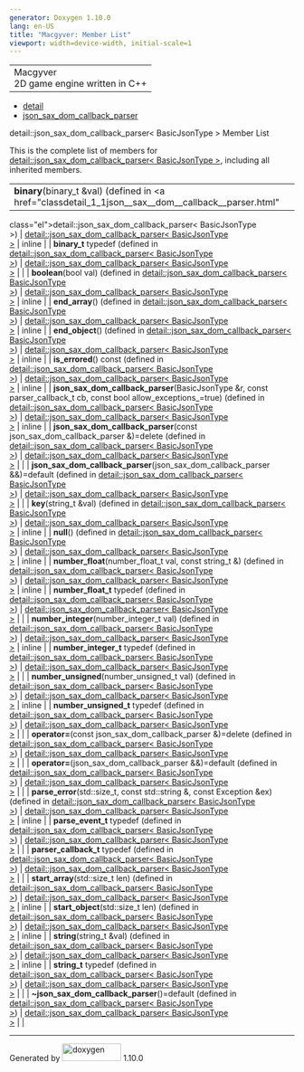 ```yaml
---
generator: Doxygen 1.10.0
lang: en-US
title: "Macgyver: Member List"
viewport: width=device-width, initial-scale=1
---
```


<div id="top">

<div id="titlearea">

<table data-cellspacing="0" data-cellpadding="0">
<colgroup>
<col style="width: 100%" />
</colgroup>
<tbody>
<tr id="projectrow" class="odd">
<td id="projectalign"><div id="projectname">
Macgyver
</div>
<div id="projectbrief">
2D game engine written in C++
</div></td>
</tr>
</tbody>
</table>

</div>

<div id="main-nav">

</div>

<div id="nav-path" class="navpath">

- <a href="namespacedetail.html" class="el">detail</a>
- <a href="classdetail_1_1json__sax__dom__callback__parser.html"
  class="el">json_sax_dom_callback_parser</a>

</div>

</div>

<div class="header">

<div class="headertitle">

<div class="title">

detail::json_sax_dom_callback_parser\< BasicJsonType \> Member List

</div>

</div>

</div>

<div class="contents">

This is the complete list of members for
<a href="classdetail_1_1json__sax__dom__callback__parser.html"
class="el">detail::json_sax_dom_callback_parser&lt; BasicJsonType
&gt;</a>, including all inherited members.

|                                                                                                                                                                                               |                                                                   |                                    |
|-----------------------------------------------------------------------------------------------------------------------------------------------------------------------------------------------|-------------------------------------------------------------------|------------------------------------|
| **binary**(binary_t &val) (defined in <a href="classdetail_1_1json__sax__dom__callback__parser.html"                                                                                          
 class="el">detail::json_sax_dom_callback_parser&lt; BasicJsonType                                                                                                                              
 &gt;</a>)                                                                                                                                                                                      | <a href="classdetail_1_1json__sax__dom__callback__parser.html"    
                                                                                                                                                                                                 class="el">detail::json_sax_dom_callback_parser&lt; BasicJsonType  
                                                                                                                                                                                                 &gt;</a>                                                           | <span class="mlabel">inline</span> |
| **binary_t** typedef (defined in <a href="classdetail_1_1json__sax__dom__callback__parser.html"                                                                                               
 class="el">detail::json_sax_dom_callback_parser&lt; BasicJsonType                                                                                                                              
 &gt;</a>)                                                                                                                                                                                      | <a href="classdetail_1_1json__sax__dom__callback__parser.html"    
                                                                                                                                                                                                 class="el">detail::json_sax_dom_callback_parser&lt; BasicJsonType  
                                                                                                                                                                                                 &gt;</a>                                                           |                                    |
| **boolean**(bool val) (defined in <a href="classdetail_1_1json__sax__dom__callback__parser.html"                                                                                              
 class="el">detail::json_sax_dom_callback_parser&lt; BasicJsonType                                                                                                                              
 &gt;</a>)                                                                                                                                                                                      | <a href="classdetail_1_1json__sax__dom__callback__parser.html"    
                                                                                                                                                                                                 class="el">detail::json_sax_dom_callback_parser&lt; BasicJsonType  
                                                                                                                                                                                                 &gt;</a>                                                           | <span class="mlabel">inline</span> |
| **end_array**() (defined in <a href="classdetail_1_1json__sax__dom__callback__parser.html"                                                                                                    
 class="el">detail::json_sax_dom_callback_parser&lt; BasicJsonType                                                                                                                              
 &gt;</a>)                                                                                                                                                                                      | <a href="classdetail_1_1json__sax__dom__callback__parser.html"    
                                                                                                                                                                                                 class="el">detail::json_sax_dom_callback_parser&lt; BasicJsonType  
                                                                                                                                                                                                 &gt;</a>                                                           | <span class="mlabel">inline</span> |
| **end_object**() (defined in <a href="classdetail_1_1json__sax__dom__callback__parser.html"                                                                                                   
 class="el">detail::json_sax_dom_callback_parser&lt; BasicJsonType                                                                                                                              
 &gt;</a>)                                                                                                                                                                                      | <a href="classdetail_1_1json__sax__dom__callback__parser.html"    
                                                                                                                                                                                                 class="el">detail::json_sax_dom_callback_parser&lt; BasicJsonType  
                                                                                                                                                                                                 &gt;</a>                                                           | <span class="mlabel">inline</span> |
| **is_errored**() const (defined in <a href="classdetail_1_1json__sax__dom__callback__parser.html"                                                                                             
 class="el">detail::json_sax_dom_callback_parser&lt; BasicJsonType                                                                                                                              
 &gt;</a>)                                                                                                                                                                                      | <a href="classdetail_1_1json__sax__dom__callback__parser.html"    
                                                                                                                                                                                                 class="el">detail::json_sax_dom_callback_parser&lt; BasicJsonType  
                                                                                                                                                                                                 &gt;</a>                                                           | <span class="mlabel">inline</span> |
| **json_sax_dom_callback_parser**(BasicJsonType &r, const parser_callback_t cb, const bool allow_exceptions\_=true) (defined in <a href="classdetail_1_1json__sax__dom__callback__parser.html" 
 class="el">detail::json_sax_dom_callback_parser&lt; BasicJsonType                                                                                                                              
 &gt;</a>)                                                                                                                                                                                      | <a href="classdetail_1_1json__sax__dom__callback__parser.html"    
                                                                                                                                                                                                 class="el">detail::json_sax_dom_callback_parser&lt; BasicJsonType  
                                                                                                                                                                                                 &gt;</a>                                                           | <span class="mlabel">inline</span> |
| **json_sax_dom_callback_parser**(const json_sax_dom_callback_parser &)=delete (defined in <a href="classdetail_1_1json__sax__dom__callback__parser.html"                                      
 class="el">detail::json_sax_dom_callback_parser&lt; BasicJsonType                                                                                                                              
 &gt;</a>)                                                                                                                                                                                      | <a href="classdetail_1_1json__sax__dom__callback__parser.html"    
                                                                                                                                                                                                 class="el">detail::json_sax_dom_callback_parser&lt; BasicJsonType  
                                                                                                                                                                                                 &gt;</a>                                                           |                                    |
| **json_sax_dom_callback_parser**(json_sax_dom_callback_parser &&)=default (defined in <a href="classdetail_1_1json__sax__dom__callback__parser.html"                                          
 class="el">detail::json_sax_dom_callback_parser&lt; BasicJsonType                                                                                                                              
 &gt;</a>)                                                                                                                                                                                      | <a href="classdetail_1_1json__sax__dom__callback__parser.html"    
                                                                                                                                                                                                 class="el">detail::json_sax_dom_callback_parser&lt; BasicJsonType  
                                                                                                                                                                                                 &gt;</a>                                                           |                                    |
| **key**(string_t &val) (defined in <a href="classdetail_1_1json__sax__dom__callback__parser.html"                                                                                             
 class="el">detail::json_sax_dom_callback_parser&lt; BasicJsonType                                                                                                                              
 &gt;</a>)                                                                                                                                                                                      | <a href="classdetail_1_1json__sax__dom__callback__parser.html"    
                                                                                                                                                                                                 class="el">detail::json_sax_dom_callback_parser&lt; BasicJsonType  
                                                                                                                                                                                                 &gt;</a>                                                           | <span class="mlabel">inline</span> |
| **null**() (defined in <a href="classdetail_1_1json__sax__dom__callback__parser.html"                                                                                                         
 class="el">detail::json_sax_dom_callback_parser&lt; BasicJsonType                                                                                                                              
 &gt;</a>)                                                                                                                                                                                      | <a href="classdetail_1_1json__sax__dom__callback__parser.html"    
                                                                                                                                                                                                 class="el">detail::json_sax_dom_callback_parser&lt; BasicJsonType  
                                                                                                                                                                                                 &gt;</a>                                                           | <span class="mlabel">inline</span> |
| **number_float**(number_float_t val, const string_t &) (defined in <a href="classdetail_1_1json__sax__dom__callback__parser.html"                                                             
 class="el">detail::json_sax_dom_callback_parser&lt; BasicJsonType                                                                                                                              
 &gt;</a>)                                                                                                                                                                                      | <a href="classdetail_1_1json__sax__dom__callback__parser.html"    
                                                                                                                                                                                                 class="el">detail::json_sax_dom_callback_parser&lt; BasicJsonType  
                                                                                                                                                                                                 &gt;</a>                                                           | <span class="mlabel">inline</span> |
| **number_float_t** typedef (defined in <a href="classdetail_1_1json__sax__dom__callback__parser.html"                                                                                         
 class="el">detail::json_sax_dom_callback_parser&lt; BasicJsonType                                                                                                                              
 &gt;</a>)                                                                                                                                                                                      | <a href="classdetail_1_1json__sax__dom__callback__parser.html"    
                                                                                                                                                                                                 class="el">detail::json_sax_dom_callback_parser&lt; BasicJsonType  
                                                                                                                                                                                                 &gt;</a>                                                           |                                    |
| **number_integer**(number_integer_t val) (defined in <a href="classdetail_1_1json__sax__dom__callback__parser.html"                                                                           
 class="el">detail::json_sax_dom_callback_parser&lt; BasicJsonType                                                                                                                              
 &gt;</a>)                                                                                                                                                                                      | <a href="classdetail_1_1json__sax__dom__callback__parser.html"    
                                                                                                                                                                                                 class="el">detail::json_sax_dom_callback_parser&lt; BasicJsonType  
                                                                                                                                                                                                 &gt;</a>                                                           | <span class="mlabel">inline</span> |
| **number_integer_t** typedef (defined in <a href="classdetail_1_1json__sax__dom__callback__parser.html"                                                                                       
 class="el">detail::json_sax_dom_callback_parser&lt; BasicJsonType                                                                                                                              
 &gt;</a>)                                                                                                                                                                                      | <a href="classdetail_1_1json__sax__dom__callback__parser.html"    
                                                                                                                                                                                                 class="el">detail::json_sax_dom_callback_parser&lt; BasicJsonType  
                                                                                                                                                                                                 &gt;</a>                                                           |                                    |
| **number_unsigned**(number_unsigned_t val) (defined in <a href="classdetail_1_1json__sax__dom__callback__parser.html"                                                                         
 class="el">detail::json_sax_dom_callback_parser&lt; BasicJsonType                                                                                                                              
 &gt;</a>)                                                                                                                                                                                      | <a href="classdetail_1_1json__sax__dom__callback__parser.html"    
                                                                                                                                                                                                 class="el">detail::json_sax_dom_callback_parser&lt; BasicJsonType  
                                                                                                                                                                                                 &gt;</a>                                                           | <span class="mlabel">inline</span> |
| **number_unsigned_t** typedef (defined in <a href="classdetail_1_1json__sax__dom__callback__parser.html"                                                                                      
 class="el">detail::json_sax_dom_callback_parser&lt; BasicJsonType                                                                                                                              
 &gt;</a>)                                                                                                                                                                                      | <a href="classdetail_1_1json__sax__dom__callback__parser.html"    
                                                                                                                                                                                                 class="el">detail::json_sax_dom_callback_parser&lt; BasicJsonType  
                                                                                                                                                                                                 &gt;</a>                                                           |                                    |
| **operator=**(const json_sax_dom_callback_parser &)=delete (defined in <a href="classdetail_1_1json__sax__dom__callback__parser.html"                                                         
 class="el">detail::json_sax_dom_callback_parser&lt; BasicJsonType                                                                                                                              
 &gt;</a>)                                                                                                                                                                                      | <a href="classdetail_1_1json__sax__dom__callback__parser.html"    
                                                                                                                                                                                                 class="el">detail::json_sax_dom_callback_parser&lt; BasicJsonType  
                                                                                                                                                                                                 &gt;</a>                                                           |                                    |
| **operator=**(json_sax_dom_callback_parser &&)=default (defined in <a href="classdetail_1_1json__sax__dom__callback__parser.html"                                                             
 class="el">detail::json_sax_dom_callback_parser&lt; BasicJsonType                                                                                                                              
 &gt;</a>)                                                                                                                                                                                      | <a href="classdetail_1_1json__sax__dom__callback__parser.html"    
                                                                                                                                                                                                 class="el">detail::json_sax_dom_callback_parser&lt; BasicJsonType  
                                                                                                                                                                                                 &gt;</a>                                                           |                                    |
| **parse_error**(std::size_t, const std::string &, const Exception &ex) (defined in <a href="classdetail_1_1json__sax__dom__callback__parser.html"                                             
 class="el">detail::json_sax_dom_callback_parser&lt; BasicJsonType                                                                                                                              
 &gt;</a>)                                                                                                                                                                                      | <a href="classdetail_1_1json__sax__dom__callback__parser.html"    
                                                                                                                                                                                                 class="el">detail::json_sax_dom_callback_parser&lt; BasicJsonType  
                                                                                                                                                                                                 &gt;</a>                                                           | <span class="mlabel">inline</span> |
| **parse_event_t** typedef (defined in <a href="classdetail_1_1json__sax__dom__callback__parser.html"                                                                                          
 class="el">detail::json_sax_dom_callback_parser&lt; BasicJsonType                                                                                                                              
 &gt;</a>)                                                                                                                                                                                      | <a href="classdetail_1_1json__sax__dom__callback__parser.html"    
                                                                                                                                                                                                 class="el">detail::json_sax_dom_callback_parser&lt; BasicJsonType  
                                                                                                                                                                                                 &gt;</a>                                                           |                                    |
| **parser_callback_t** typedef (defined in <a href="classdetail_1_1json__sax__dom__callback__parser.html"                                                                                      
 class="el">detail::json_sax_dom_callback_parser&lt; BasicJsonType                                                                                                                              
 &gt;</a>)                                                                                                                                                                                      | <a href="classdetail_1_1json__sax__dom__callback__parser.html"    
                                                                                                                                                                                                 class="el">detail::json_sax_dom_callback_parser&lt; BasicJsonType  
                                                                                                                                                                                                 &gt;</a>                                                           |                                    |
| **start_array**(std::size_t len) (defined in <a href="classdetail_1_1json__sax__dom__callback__parser.html"                                                                                   
 class="el">detail::json_sax_dom_callback_parser&lt; BasicJsonType                                                                                                                              
 &gt;</a>)                                                                                                                                                                                      | <a href="classdetail_1_1json__sax__dom__callback__parser.html"    
                                                                                                                                                                                                 class="el">detail::json_sax_dom_callback_parser&lt; BasicJsonType  
                                                                                                                                                                                                 &gt;</a>                                                           | <span class="mlabel">inline</span> |
| **start_object**(std::size_t len) (defined in <a href="classdetail_1_1json__sax__dom__callback__parser.html"                                                                                  
 class="el">detail::json_sax_dom_callback_parser&lt; BasicJsonType                                                                                                                              
 &gt;</a>)                                                                                                                                                                                      | <a href="classdetail_1_1json__sax__dom__callback__parser.html"    
                                                                                                                                                                                                 class="el">detail::json_sax_dom_callback_parser&lt; BasicJsonType  
                                                                                                                                                                                                 &gt;</a>                                                           | <span class="mlabel">inline</span> |
| **string**(string_t &val) (defined in <a href="classdetail_1_1json__sax__dom__callback__parser.html"                                                                                          
 class="el">detail::json_sax_dom_callback_parser&lt; BasicJsonType                                                                                                                              
 &gt;</a>)                                                                                                                                                                                      | <a href="classdetail_1_1json__sax__dom__callback__parser.html"    
                                                                                                                                                                                                 class="el">detail::json_sax_dom_callback_parser&lt; BasicJsonType  
                                                                                                                                                                                                 &gt;</a>                                                           | <span class="mlabel">inline</span> |
| **string_t** typedef (defined in <a href="classdetail_1_1json__sax__dom__callback__parser.html"                                                                                               
 class="el">detail::json_sax_dom_callback_parser&lt; BasicJsonType                                                                                                                              
 &gt;</a>)                                                                                                                                                                                      | <a href="classdetail_1_1json__sax__dom__callback__parser.html"    
                                                                                                                                                                                                 class="el">detail::json_sax_dom_callback_parser&lt; BasicJsonType  
                                                                                                                                                                                                 &gt;</a>                                                           |                                    |
| **~json_sax_dom_callback_parser**()=default (defined in <a href="classdetail_1_1json__sax__dom__callback__parser.html"                                                                        
 class="el">detail::json_sax_dom_callback_parser&lt; BasicJsonType                                                                                                                              
 &gt;</a>)                                                                                                                                                                                      | <a href="classdetail_1_1json__sax__dom__callback__parser.html"    
                                                                                                                                                                                                 class="el">detail::json_sax_dom_callback_parser&lt; BasicJsonType  
                                                                                                                                                                                                 &gt;</a>                                                           |                                    |

</div>

------------------------------------------------------------------------

<span class="small">Generated
by [<img src="doxygen.svg" class="footer" width="104" height="31"
alt="doxygen" />](https://www.doxygen.org/index.html) 1.10.0</span>
